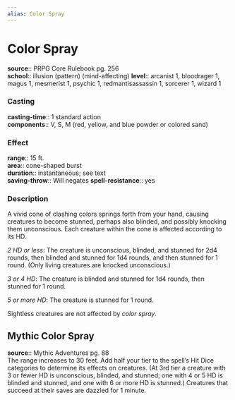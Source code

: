 ```yaml
---
alias: Color Spray
---
```


# Color Spray 

**source**:: PRPG Core Rulebook pg. 256  
**school**:: illusion (pattern) (mind-affecting)
**level**:: arcanist 1, bloodrager 1, magus 1, mesmerist 1, psychic 1, redmantisassassin 1, sorcerer 1, wizard 1

### Casting 

**casting-time**:: 1 standard action  
**components**:: V, S, M (red, yellow, and blue powder or colored sand)

### Effect 

**range**:: 15 ft.  
**area**:: cone-shaped burst  
**duration**:: instantaneous; see text  
**saving-throw**:: Will negates
**spell-resistance**:: yes

### Description 

A vivid cone of clashing colors springs forth from your hand, causing creatures to become stunned, perhaps also blinded, and possibly knocking them unconscious. Each creature within the cone is affected according to its HD.  
  
*2 HD or less*: The creature is unconscious, blinded, and stunned for 2d4 rounds, then blinded and stunned for 1d4 rounds, and then stunned for 1 round. (Only living creatures are knocked unconscious.)  
  
*3 or 4 HD*: The creature is blinded and stunned for 1d4 rounds, then stunned for 1 round.  
  
*5 or more HD*: The creature is stunned for 1 round.  
  
Sightless creatures are not affected by *color spray*.

## Mythic Color Spray 

**source**:: Mythic Adventures pg. 88  
The range increases to 30 feet. Add half your tier to the spell’s Hit Dice categories to determine its effects on creatures. (At 3rd tier a creature with 3 or fewer HD is unconscious, blinded, and stunned; one with 4 or 5 HD is blinded and stunned, and one with 6 or more HD is stunned.) Creatures that succeed at their saves are dazzled for 1 minute.
